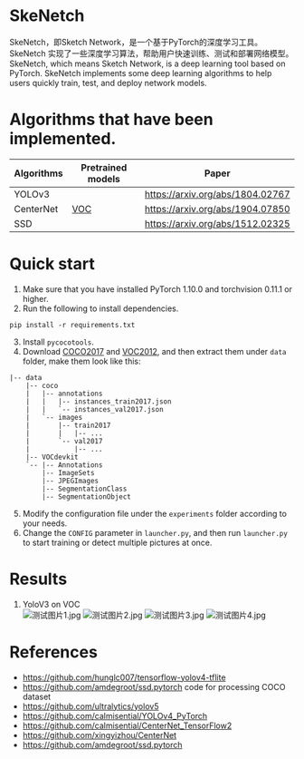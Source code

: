# SkeNetch
SkeNetch，即Sketch Network，是一个基于PyTorch的深度学习工具。 SkeNetch 实现了一些深度学习算法，帮助用户快速训练、测试和部署网络模型。<br>
SkeNetch, which means Sketch Network, is a deep learning tool based on PyTorch.
SkeNetch implements some deep learning algorithms to help users quickly train, test, and deploy network models.
# Algorithms that have been implemented.
| Algorithms | Pretrained models | Paper                             |
|------------|-------------------|-----------------------------------|
| YOLOv3     |                   | https://arxiv.org/abs/1804.02767  |
| CenterNet  | [VOC](https://github.com/calmisential/SkeNetch/releases/download/Weights/CenterNet_voc_epoch_200.pth)           | https://arxiv.org/abs/1904.07850|
| SSD        |                   | https://arxiv.org/abs/1512.02325  |
# Quick start
1. Make sure that you have installed PyTorch 1.10.0 and torchvision 0.11.1 or higher.
2. Run the following to install dependencies.
```commandline
pip install -r requirements.txt
```
3. Install `pycocotools`.
4. Download [COCO2017](https://cocodataset.org/#download) and [VOC2012](http://host.robots.ox.ac.uk/pascal/VOC/voc2012/index.html#devkit), and then extract them under `data` folder, make them look like this:
```
|-- data
    |-- coco
    |   |-- annotations
    |   |   |-- instances_train2017.json
    |   |   `-- instances_val2017.json
    |   `-- images
    |       |-- train2017
    |       |   |-- ... 
    |       `-- val2017
    |           |-- ... 
    |-- VOCdevkit
    `-- |-- Annotations
        |-- ImageSets
        |-- JPEGImages
        |-- SegmentationClass
        |-- SegmentationObject
```
5. Modify the configuration file under the `experiments` folder according to your needs.
6. Change the `CONFIG` parameter in `launcher.py`, and then run `launcher.py` to start training or detect multiple pictures at once.
# Results
1. YoloV3 on VOC<br>
![测试图片1.jpg](https://github.com/calmisential/YOLO_Series/blob/main/assets/yolov3_voc_sample1.jpg?raw=True)
![测试图片2.jpg](https://github.com/calmisential/YOLO_Series/blob/main/assets/yolov3_voc_sample2.jpg?raw=true)
![测试图片3.jpg](https://github.com/calmisential/YOLO_Series/blob/main/assets/yolov3_voc_sample3.jpg?raw=true)
![测试图片4.jpg](https://github.com/calmisential/YOLO_Series/blob/main/assets/yolov3_voc_sample4.jpg?raw=true)

# References
- https://github.com/hunglc007/tensorflow-yolov4-tflite
- https://github.com/amdegroot/ssd.pytorch code for processing COCO dataset
- https://github.com/ultralytics/yolov5
- https://github.com/calmisential/YOLOv4_PyTorch
- https://github.com/calmisential/CenterNet_TensorFlow2
- https://github.com/xingyizhou/CenterNet
- https://github.com/amdegroot/ssd.pytorch
